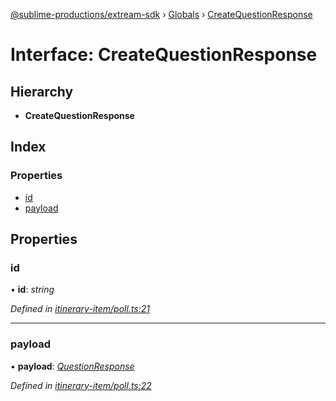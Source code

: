 [@sublime-productions/extream-sdk](../README.md) › [Globals](../globals.md) › [CreateQuestionResponse](createquestionresponse.md)

# Interface: CreateQuestionResponse

## Hierarchy

* **CreateQuestionResponse**

## Index

### Properties

* [id](createquestionresponse.md#id)
* [payload](createquestionresponse.md#payload)

## Properties

###  id

• **id**: *string*

*Defined in [itinerary-item/poll.ts:21](https://github.com/Extream-SaaS/ex-sdk/blob/a37ebb4/src/itinerary-item/poll.ts#L21)*

___

###  payload

• **payload**: *[QuestionResponse](questionresponse.md)*

*Defined in [itinerary-item/poll.ts:22](https://github.com/Extream-SaaS/ex-sdk/blob/a37ebb4/src/itinerary-item/poll.ts#L22)*
